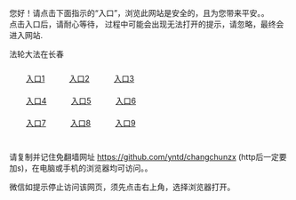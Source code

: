 您好！请点击下面指示的“入口”，浏览此网站是安全的，且为您带来平安。。 <br/>
点击入口后，请耐心等待， 过程中可能会出现无法打开的提示，请忽略，最终会进入网站. </br>

法轮大法在长春<br/>
<div style="padding:10px"><a style="margin:20px" target="_blank" href="https://d3pmeqk8jsw9vu.cloudfront.net/2Qpsp?jtkmzhjr" id="ccLink1" rel="nofollow">入口1</a> <a target="_blank" style="margin:20px" href="https://d28bte4yok9qs0.cloudfront.net/2Qpsp?vfsza" id="ccLink2" rel="nofollow">入口2</a> <a style="margin:20px" target="_blank" href="https://d1qh3x9u9w5mnj.cloudfront.net/2Qpsp?wbvedv" id="ccLink3" rel="nofollow">入口3</a></div>

<div style="padding:10px" ><a style="margin:20px" target="_blank" href="https://d3pmeqk8jsw9vu.cloudfront.net/2Qpsp?jtkmzhjr" id="ccLink4" rel="nofollow">入口4</a> <a style="margin:20px" href="https://d28bte4yok9qs0.cloudfront.net/2Qpsp?vfsza" target="_blank" id="ccLink5" rel="nofollow">入口5</a> <a style="margin:20px" href="https://d1qh3x9u9w5mnj.cloudfront.net/2Qpsp?wbvedv" target="_blank" id="ccLink6" rel="nofollow">入口6</a></div>

<div style="padding:10px"><a style="margin:20px" target="_blank" href="https://d3pmeqk8jsw9vu.cloudfront.net/2Qpsp?jtkmzhjr" id="ccLink7" rel="nofollow">入口7</a> <a style="margin:20px" href="https://d28bte4yok9qs0.cloudfront.net/2Qpsp?vfsza" target="_blank" id="ccLink8" rel="nofollow">入口8</a> <a style="margin:20px" target="_blank" href="https://d1qh3x9u9w5mnj.cloudfront.net/2Qpsp?wbvedv" id="ccLink9" rel="nofollow">入口9</a></div>

<br/>



请复制并记住免翻墙网址 https://github.com/yntd/changchunzx (http后一定要加s)，在电脑或手机的浏览器均可访问。。<br/>

微信如提示停止访问该网页，须先点击右上角，选择浏览器打开。
